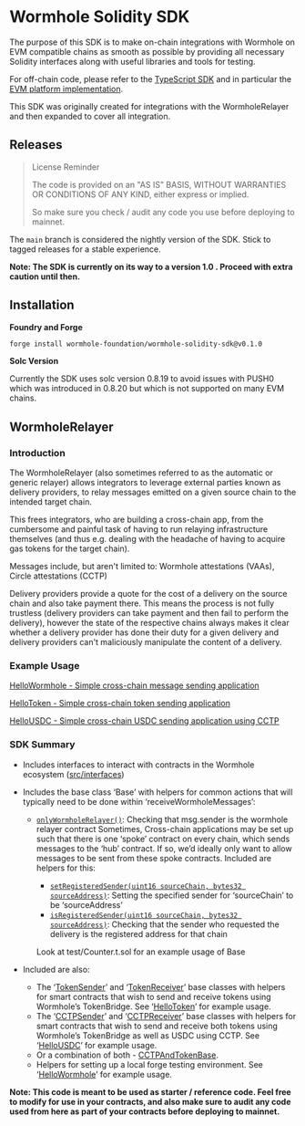# Wormhole Solidity SDK

The purpose of this SDK is to make on-chain integrations with Wormhole on EVM compatible chains as smooth as possible by providing all necessary Solidity interfaces along with useful libraries and tools for testing.

For off-chain code, please refer to the [TypeScript SDK](https://github.com/wormhole-foundation/wormhole-sdk-ts) and in particular the [EVM platform implementation](https://github.com/wormhole-foundation/wormhole-sdk-ts/tree/main/platforms/evm).

This SDK was originally created for integrations with the WormholeRelayer and then expanded to cover all integration.

## Releases

> License Reminder
>
> The code is provided on an "AS IS" BASIS, WITHOUT WARRANTIES OR CONDITIONS OF ANY KIND, either express or implied.
>
> So make sure you check / audit any code you use before deploying to mainnet.

The `main` branch is considered the nightly version of the SDK. Stick to tagged releases for a stable experience.

**Note: The SDK is currently on its way to a version 1.0 . Proceed with extra caution until then.**

## Installation

**Foundry and Forge**

```bash
forge install wormhole-foundation/wormhole-solidity-sdk@v0.1.0
```

**Solc Version**

Currently the SDK uses solc version 0.8.19 to avoid issues with PUSH0 which was introduced in 0.8.20 but which is not supported on many EVM chains.

## WormholeRelayer

### Introduction

The WormholeRelayer (also sometimes referred to as the automatic or generic relayer) allows integrators to leverage external parties known as delivery providers, to relay messages emitted on a given source chain to the intended target chain.

This frees integrators, who are building a cross-chain app, from the cumbersome and painful task of having to run relaying infrastructure themselves (and thus e.g. dealing with the headache of having to acquire gas tokens for the target chain).

Messages include, but aren't limited to: Wormhole attestations (VAAs), Circle attestations (CCTP)

Delivery providers provide a quote for the cost of a delivery on the source chain and also take payment there. This means the process is not fully trustless (delivery providers can take payment and then fail to perform the delivery), however the state of the respective chains always makes it clear whether a delivery provider has done their duty for a given delivery and delivery providers can't maliciously manipulate the content of a delivery.

### Example Usage

[HelloWormhole - Simple cross-chain message sending application](https://github.com/wormhole-foundation/hello-wormhole)

[HelloToken - Simple cross-chain token sending application](https://github.com/wormhole-foundation/hello-token)

[HelloUSDC - Simple cross-chain USDC sending application using CCTP](https://github.com/wormhole-foundation/hello-usdc)

### SDK Summary

- Includes interfaces to interact with contracts in the Wormhole ecosystem ([src/interfaces](https://github.com/wormhole-foundation/wormhole-solidity-sdk/tree/main/src/interfaces))
- Includes the base class ‘Base’ with helpers for common actions that will typically need to be done within ‘receiveWormholeMessages’:
  - [`onlyWormholeRelayer()`](https://github.com/wormhole-foundation/wormhole-solidity-sdk/blob/main/src/WormholeRelayer/Base.sol#L9): Checking that msg.sender is the wormhole relayer contract
    Sometimes, Cross-chain applications may be set up such that there is one ‘spoke’ contract on every chain, which sends messages to the ‘hub’ contract. If so, we’d ideally only want to allow messages to be sent from these spoke contracts. Included are helpers for this:
    
    - [`setRegisteredSender(uint16 sourceChain, bytes32 sourceAddress)`](https://github.com/wormhole-foundation/wormhole-solidity-sdk/blob/main/src/WormholeRelayer/Base.sol#L45): Setting the specified sender for ‘sourceChain’ to be ‘sourceAddress’
    - [`isRegisteredSender(uint16 sourceChain, bytes32 sourceAddress)`](https://github.com/wormhole-foundation/wormhole-solidity-sdk/blob/main/src/WormholeRelayer/Base.sol#L30): Checking that the sender who requested the delivery is the registered address for that chain
    
    Look at test/Counter.t.sol for an example usage of Base
    
- Included are also:
  - The ‘[TokenSender](https://github.com/wormhole-foundation/wormhole-solidity-sdk/blob/main/src/WormholeRelayer/TokenBase.sol#L24)’ and ‘[TokenReceiver](https://github.com/wormhole-foundation/wormhole-solidity-sdk/blob/main/src/WormholeRelayer/TokenBase.sol#L158)’ base classes with helpers for smart contracts that wish to send and receive tokens using Wormhole’s TokenBridge. See ‘[HelloToken](https://github.com/wormhole-foundation/hello-token)’ for example usage.
  - The ‘[CCTPSender](https://github.com/wormhole-foundation/wormhole-solidity-sdk/blob/main/src/WormholeRelayer/CCTPBase.sol#L59)’ and ‘[CCTPReceiver](https://github.com/wormhole-foundation/wormhole-solidity-sdk/blob/main/src/WormholeRelayer/CCTPBase.sol#L177)’ base classes with helpers for smart contracts that wish to send and receive both tokens using Wormhole’s TokenBridge as well as USDC using CCTP. See ‘[HelloUSDC](https://github.com/wormhole-foundation/hello-usdc)’ for example usage.
  - Or a combination of both - [CCTPAndTokenBase](https://github.com/wormhole-foundation/wormhole-solidity-sdk/blob/main/src/WormholeRelayer/CCTPAndTokenBase.sol).
  - Helpers for setting up a local forge testing environment. See ‘[HelloWormhole](https://github.com/wormhole-foundation/hello-wormhole)’ for example usage.

**Note: This code is meant to be used as starter / reference code. Feel free to modify for use in your contracts, and also make sure to audit any code used from here as part of your contracts before deploying to mainnet.**